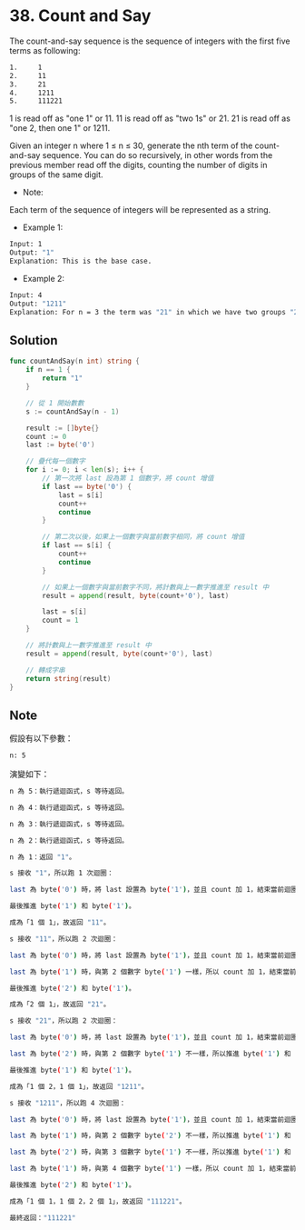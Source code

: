 # 38. Count and Say

The count-and-say sequence is the sequence of integers with the first five terms as following:

```BASH
1.     1
2.     11
3.     21
4.     1211
5.     111221
```

1 is read off as "one 1" or 11.
11 is read off as "two 1s" or 21.
21 is read off as "one 2, then one 1" or 1211.

Given an integer n where 1 ≤ n ≤ 30, generate the nth term of the count-and-say sequence. You can do so recursively, in other words from the previous member read off the digits, counting the number of digits in groups of the same digit.

- Note:

Each term of the sequence of integers will be represented as a string.

- Example 1:

```BASH
Input: 1
Output: "1"
Explanation: This is the base case.
```

- Example 2:

```BASH
Input: 4
Output: "1211"
Explanation: For n = 3 the term was "21" in which we have two groups "2" and "1", "2" can be read as "12" which means frequency = 1 and value = 2, the same way "1" is read as "11", so the answer is the concatenation of "12" and "11" which is "1211".
```

## Solution

```GO
func countAndSay(n int) string {
	if n == 1 {
		return "1"
	}

	// 從 1 開始數數
	s := countAndSay(n - 1)

	result := []byte{}
	count := 0
	last := byte('0')

	// 疊代每一個數字
	for i := 0; i < len(s); i++ {
		// 第一次將 last 設為第 1 個數字，將 count 增值
		if last == byte('0') {
			last = s[i]
			count++
			continue
		}

		// 第二次以後，如果上一個數字與當前數字相同，將 count 增值
		if last == s[i] {
			count++
			continue
		}

		// 如果上一個數字與當前數字不同，將計數與上一數字推進至 result 中
		result = append(result, byte(count+'0'), last)

		last = s[i]
		count = 1
	}

	// 將計數與上一數字推進至 result 中
	result = append(result, byte(count+'0'), last)

	// 轉成字串
	return string(result)
}
```

## Note

假設有以下參數：

```BASH
n: 5
```

演變如下：

```BASH
n 為 5：執行遞迴函式，s 等待返回。

n 為 4：執行遞迴函式，s 等待返回。

n 為 3：執行遞迴函式，s 等待返回。

n 為 2：執行遞迴函式，s 等待返回。

n 為 1：返回 "1"。

s 接收 "1"，所以跑 1 次迴圈：

last 為 byte('0') 時，將 last 設置為 byte('1')，並且 count 加 1，結束當前迴圈。

最後推進 byte('1') 和 byte('1')。

成為「1 個 1」，故返回 "11"。

s 接收 "11"，所以跑 2 次迴圈：

last 為 byte('0') 時，將 last 設置為 byte('1')，並且 count 加 1，結束當前迴圈。

last 為 byte('1') 時，與第 2 個數字 byte('1') 一樣，所以 count 加 1，結束當前迴圈。

最後推進 byte('2') 和 byte('1')。

成為「2 個 1」，故返回 "21"。

s 接收 "21"，所以跑 2 次迴圈：

last 為 byte('0') 時，將 last 設置為 byte('1')，並且 count 加 1，結束當前迴圈。

last 為 byte('2') 時，與第 2 個數字 byte('1') 不一樣，所以推進 byte('1') 和 byte('2') 到 result 中，結束當前迴圈。

最後推進 byte('1') 和 byte('1')。

成為「1 個 2，1 個 1」，故返回 "1211"。

s 接收 "1211"，所以跑 4 次迴圈：

last 為 byte('0') 時，將 last 設置為 byte('1')，並且 count 加 1，結束當前迴圈。

last 為 byte('1') 時，與第 2 個數字 byte('2') 不一樣，所以推進 byte('1') 和 byte('1') 到 result 中，結束當前迴圈。

last 為 byte('2') 時，與第 3 個數字 byte('1') 不一樣，所以推進 byte('1') 和 byte('2') 到 result 中，結束當前迴圈。

last 為 byte('1') 時，與第 4 個數字 byte('1') 一樣，所以 count 加 1，結束當前迴圈。

最後推進 byte('2') 和 byte('1')。

成為「1 個 1，1 個 2，2 個 1」，故返回 "111221"。

最終返回："111221"
```
